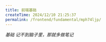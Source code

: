 ```yaml
---
title: 前端基础
createTime: 2024/12/10 21:25:37 
permalink: /frontend/fundamental/mph74ljp/
---
```


 _基础_
 _记不到脑子里，那就多做笔记_